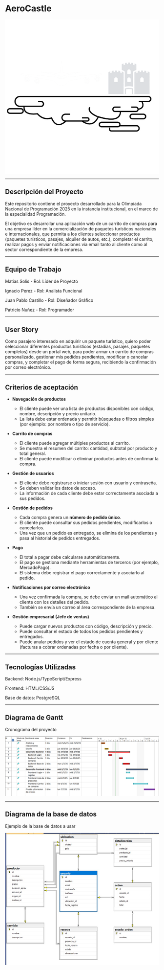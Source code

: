 # AeroCastle
![Logo](AeroCastle3.0.png)

---
## Descripción del Proyecto
Este repositorio contiene el proyecto desarrollado para la Olimpíada Nacional de Programación 2025 en la instancia institucional, en el marco de la especialidad Programación.

El objetivo es desarrollar una aplicación web de un carrito de compras para una empresa líder en la comercialización de paquetes turísticos nacionales e internacionales, que permita a los clientes seleccionar productos (paquetes turísticos, pasajes, alquiler de autos, etc.), completar el carrito, realizar pagos y enviar notificaciones vía email tanto al cliente como al sector correspondiente de la empresa.

---
## Equipo de Trabajo
Matias Solis - Rol: Líder de Proyecto

Ignacio Perez - Rol: Analista Funcional

Juan Pablo Castillo - Rol: Diseñador Gráfico

Patricio Nuñez - Rol: Programador 

---

## User Story
Como pasajero interesado en adquirir un paquete turístico,
quiero poder seleccionar diferentes productos turísticos (estadías, pasajes, paquetes completos) desde un portal web,
para poder armar un carrito de compras personalizado, gestionar mis pedidos pendientes, modificar o cancelar compras, y completar el pago de forma segura, recibiendo la confirmación por correo electrónico.

---

##  Criterios de aceptación

-   **Navegación de productos**
    - El cliente puede ver una lista de productos disponibles con código, nombre, descripción y precio unitario.
    - La lista debe estar ordenada y permitir búsquedas o filtros simples (por ejemplo: por nombre o tipo de servicio).

-   **Carrito de compras**
    - El cliente puede agregar múltiples productos al carrito.
    - Se muestra el resumen del carrito: cantidad, subtotal por producto y total general.
    - El cliente puede modificar o eliminar productos antes de confirmar la compra.

-   **Gestión de usuarios**
    - El cliente debe registrarse o iniciar sesión con usuario y contraseña.
    - Se deben validar los datos de acceso.
    - La información de cada cliente debe estar correctamente asociada a sus pedidos.

-   **Gestión de pedidos**
    - Cada compra genera un **número de pedido único**.
    - El cliente puede consultar sus pedidos pendientes, modificarlos o cancelarlos.
    - Una vez que un pedido es entregado, se elimina de los pendientes y pasa al historial de pedidos entregados.

-   **Pago**
    - El total a pagar debe calcularse automáticamente.
    - El pago se gestiona mediante herramientas de terceros (por ejemplo, MercadoPago).
    - El sistema debe registrar el pago correctamente y asociarlo al pedido.

-   **Notificaciones por correo electrónico**
    - Una vez confirmada la compra, se debe enviar un mail automático al cliente con los detalles del pedido.
    - También se envía un correo al área correspondiente de la empresa.

-   **Gestión empresarial (Jefe de ventas)**
    - Puede cargar nuevos productos con código, descripción y precio.
    - Puede consultar el estado de todos los pedidos pendientes y entregados.
    - Puede anular pedidos y ver el estado de cuenta general y por cliente (facturas a cobrar ordenadas por fecha o por cliente).

---

## Tecnologías Utilizadas
Backend: Node.js/TypeScript/Express

Frontend: HTML/CSS/JS

Base de datos: PostgreSQL

---
## Diagrama de Gantt
Cronograma del proyecto

![Diagrama Gantt](DiagramaGantt.png)

---
## Diagrama de la base de datos
Ejemplo de la base de datos a usar

![Diagrama Base de datos](Diagrama-BD.jpeg)

